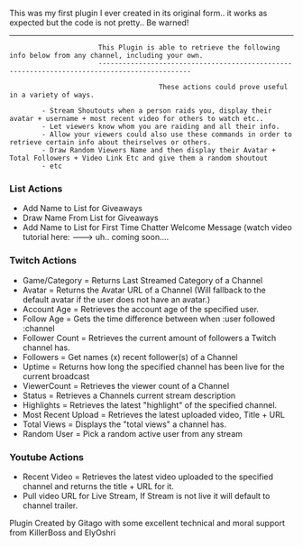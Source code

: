 This was my first plugin I ever created in its original form..
it works as expected but the code is not pretty.. Be warned!



---

                          This Plugin is able to retrieve the following info below from any channel, including your own. 
                          ---------------------------------------------------------------------------------------------

                                         These actions could prove useful in a variety of ways.

            - Stream Shoutouts when a person raids you, display their avatar + username + most recent video for others to watch etc.. 
            - Let viewers know whom you are raiding and all their info.
            - Allow your viewers could also use these commands in order to retrieve certain info about theirselves or others.
            - Draw Random Viewers Name and then display their Avatar + Total Followers + Video Link Etc and give them a random shoutout
            - etc

### List Actions

  - Add Name to List for Giveaways
  -  Draw Name From List for Giveaways
  -  Add Name to List for First Time Chatter Welcome Message (watch video tutorial here:  --->  uh.. coming soon....

### Twitch Actions

  - Game/Category = Returns Last Streamed Category of a Channel
  -  Avatar = Returns the Avatar URL of a Channel (Will fallback to the default avatar if the user does not have an avatar.)
  -   Account Age = Retrieves the account age of the specified user.
  -   Follow Age =  Gets the time difference between when :user followed :channel
  -   Follower Count =  Retrieves the current amount of followers a Twitch channel has.
  -   Followers = Get names (x) recent follower(s) of a Channel
  - Uptime = Returns how long the specified channel has been live for the current broadcast
  - ViewerCount = Retrieves the viewer count of a Channel
  - Status = Retrieves a Channels current stream description
  - Highlights = Retrieves the latest "highlight" of the specified channel.
  - Most Recent Upload = Retrieves the latest uploaded video, Title + URL
  - Total Views =  Displays the "total views" a channel has.
  - Random User = Pick a random active user from any stream

### Youtube Actions

  - Recent Video = Retrieves the latest video uploaded to the specified channel and returns the title + URL for it.
  - Pull video URL for Live Stream, If Stream is not live it will default to channel trailer.





Plugin Created by Gitago with some excellent technical and moral support from KillerBoss and ElyOshri
